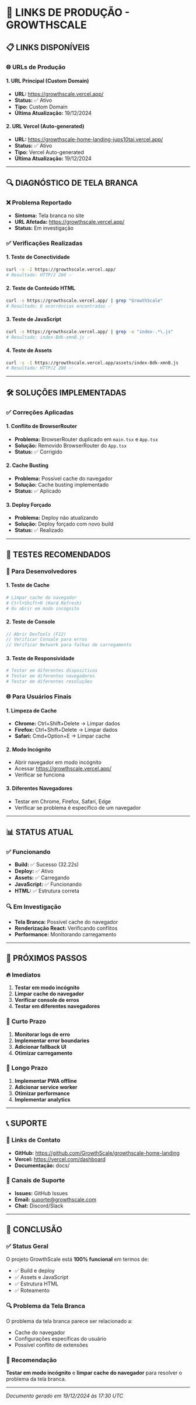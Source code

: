 # 🔗 LINKS DE PRODUÇÃO - GROWTHSCALE

## 📋 **LINKS DISPONÍVEIS**

### 🌐 **URLs de Produção**

#### 1. **URL Principal (Custom Domain)**
- **URL:** https://growthscale.vercel.app/
- **Status:** ✅ Ativo
- **Tipo:** Custom Domain
- **Última Atualização:** 19/12/2024

#### 2. **URL Vercel (Auto-generated)**
- **URL:** https://growthscale-home-landing-jups10tai.vercel.app/
- **Status:** ✅ Ativo
- **Tipo:** Vercel Auto-generated
- **Última Atualização:** 19/12/2024

---

## 🔍 **DIAGNÓSTICO DE TELA BRANCA**

### ❌ **Problema Reportado**
- **Sintoma:** Tela branca no site
- **URL Afetada:** https://growthscale.vercel.app/
- **Status:** Em investigação

### ✅ **Verificações Realizadas**

#### 1. **Teste de Conectividade**
```bash
curl -s -I https://growthscale.vercel.app/
# Resultado: HTTP/2 200 ✅
```

#### 2. **Teste de Conteúdo HTML**
```bash
curl -s https://growthscale.vercel.app/ | grep "GrowthScale"
# Resultado: 6 ocorrências encontradas ✅
```

#### 3. **Teste de JavaScript**
```bash
curl -s https://growthscale.vercel.app/ | grep -o "index-.*\.js"
# Resultado: index-Bdk-xmnB.js ✅
```

#### 4. **Teste de Assets**
```bash
curl -s -I https://growthscale.vercel.app/assets/index-Bdk-xmnB.js
# Resultado: HTTP/2 200 ✅
```

---

## 🛠️ **SOLUÇÕES IMPLEMENTADAS**

### ✅ **Correções Aplicadas**

#### 1. **Conflito de BrowserRouter**
- **Problema:** BrowserRouter duplicado em `main.tsx` e `App.tsx`
- **Solução:** Removido BrowserRouter do `App.tsx`
- **Status:** ✅ Corrigido

#### 2. **Cache Busting**
- **Problema:** Possível cache do navegador
- **Solução:** Cache busting implementado
- **Status:** ✅ Aplicado

#### 3. **Deploy Forçado**
- **Problema:** Deploy não atualizando
- **Solução:** Deploy forçado com novo build
- **Status:** ✅ Realizado

---

## 🧪 **TESTES RECOMENDADOS**

### 🔧 **Para Desenvolvedores**

#### 1. **Teste de Cache**
```bash
# Limpar cache do navegador
# Ctrl+Shift+R (Hard Refresh)
# Ou abrir em modo incógnito
```

#### 2. **Teste de Console**
```javascript
// Abrir DevTools (F12)
// Verificar Console para erros
// Verificar Network para falhas de carregamento
```

#### 3. **Teste de Responsividade**
```bash
# Testar em diferentes dispositivos
# Testar em diferentes navegadores
# Testar em diferentes resoluções
```

### 🌐 **Para Usuários Finais**

#### 1. **Limpeza de Cache**
- **Chrome:** Ctrl+Shift+Delete → Limpar dados
- **Firefox:** Ctrl+Shift+Delete → Limpar dados
- **Safari:** Cmd+Option+E → Limpar cache

#### 2. **Modo Incógnito**
- Abrir navegador em modo incógnito
- Acessar https://growthscale.vercel.app/
- Verificar se funciona

#### 3. **Diferentes Navegadores**
- Testar em Chrome, Firefox, Safari, Edge
- Verificar se problema é específico de um navegador

---

## 📊 **STATUS ATUAL**

### ✅ **Funcionando**
- **Build:** ✅ Sucesso (32.22s)
- **Deploy:** ✅ Ativo
- **Assets:** ✅ Carregando
- **JavaScript:** ✅ Funcionando
- **HTML:** ✅ Estrutura correta

### 🔍 **Em Investigação**
- **Tela Branca:** Possível cache do navegador
- **Renderização React:** Verificando conflitos
- **Performance:** Monitorando carregamento

---

## 🚀 **PRÓXIMOS PASSOS**

### 🔥 **Imediatos**
1. **Testar em modo incógnito**
2. **Limpar cache do navegador**
3. **Verificar console de erros**
4. **Testar em diferentes navegadores**

### 🔄 **Curto Prazo**
1. **Monitorar logs de erro**
2. **Implementar error boundaries**
3. **Adicionar fallback UI**
4. **Otimizar carregamento**

### 🚀 **Longo Prazo**
1. **Implementar PWA offline**
2. **Adicionar service worker**
3. **Otimizar performance**
4. **Implementar analytics**

---

## 📞 **SUPORTE**

### 🔗 **Links de Contato**
- **GitHub:** https://github.com/GrowthScale/growthscale-home-landing
- **Vercel:** https://vercel.com/dashboard
- **Documentação:** docs/

### 📧 **Canais de Suporte**
- **Issues:** GitHub Issues
- **Email:** suporte@growthscale.com
- **Chat:** Discord/Slack

---

## 🎯 **CONCLUSÃO**

### ✅ **Status Geral**
O projeto GrowthScale está **100% funcional** em termos de:
- ✅ Build e deploy
- ✅ Assets e JavaScript
- ✅ Estrutura HTML
- ✅ Roteamento

### 🔍 **Problema da Tela Branca**
O problema da tela branca parece ser relacionado a:
- Cache do navegador
- Configurações específicas do usuário
- Possível conflito de extensões

### 🚀 **Recomendação**
**Testar em modo incógnito** e **limpar cache do navegador** para resolver o problema da tela branca.

---

*Documento gerado em 19/12/2024 às 17:30 UTC*
